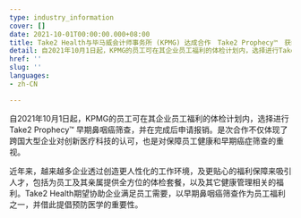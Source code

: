 ```yaml
---
type: industry_information
cover: []
date: 2021-10-01T00:00:00.000+08:00
title: Take2 Health与毕马威会计师事务所 (KPMG) 达成合作　Take2 Prophecy™　获纳入员工体检计划
detail: 自2021年10月1日起，KPMG的员工可在其企业员工福利的体检计划内，选择进行Take2 Prophecy™ 早期鼻咽癌筛查，并在完成后申请报销。是次合作不仅体现了跨国大型企业对创新医疗科技的认可，也是对保障员工健康和早期癌症筛查的重视。
href: ''
slug: ''
languages:
- zh-CN

---
```

自2021年10月1日起，KPMG的员工可在其企业员工福利的体检计划内，选择进行Take2 Prophecy™ 早期鼻咽癌筛查，并在完成后申请报销。是次合作不仅体现了跨国大型企业对创新医疗科技的认可，也是对保障员工健康和早期癌症筛查的重视。

近年来，越来越多企业透过创造更人性化的工作环境，及更贴心的福利保障来吸引人才，包括为员工及其亲属提供全方位的体检套餐，以及其它健康管理相关的福利。Take2 Health期望协助企业满足员工需要，以早期鼻咽癌筛查作为员工福利之一，并借此提倡预防医学的重要性。
